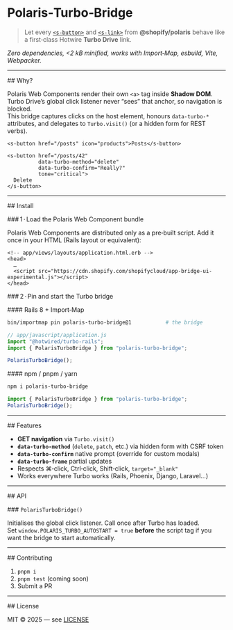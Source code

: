 # Polaris‑Turbo‑Bridge

> Let every [`<s-button>`](https://shopify.dev/docs/api/app-home/polaris-web-components/actions/button) and [`<s-link>`](https://shopify.dev/docs/api/app-home/polaris-web-components/actions/link) from **@shopify/polaris** behave like a first‑class Hotwire **Turbo Drive** link.

*Zero dependencies, <2 kB minified, works with Import‑Map, esbuild, Vite, Webpacker.*

---

## Why?

Polaris Web Components render their own `<a>` tag inside **Shadow DOM**.  
Turbo Drive’s global click listener never “sees” that anchor, so navigation is blocked.  
This bridge captures clicks on the host element, honours `data‑turbo-*` attributes, and
delegates to `Turbo.visit()` (or a hidden form for REST verbs).

```
<s-button href="/posts" icon="products">Posts</s-button>

<s-button href="/posts/42"
          data-turbo-method="delete"
          data-turbo-confirm="Really?"
          tone="critical">
  Delete
</s-button>
```

---

## Install

### 1 · Load the Polaris Web Component bundle

Polaris Web Components are distributed only as a pre‑built script.
Add it once in your HTML <head> (Rails layout or equivalent):

```
<!-- app/views/layouts/application.html.erb -->
<head>
  …
  <script src="https://cdn.shopify.com/shopifycloud/app-bridge-ui-experimental.js"></script>
</head>
```

### 2 · Pin and start the Turbo bridge

#### Rails 8 + Import‑Map

```bash
bin/importmap pin polaris-turbo-bridge@1           # the bridge
```

```js
// app/javascript/application.js
import "@hotwired/turbo-rails";
import { PolarisTurboBridge } from "polaris-turbo-bridge";

PolarisTurboBridge();
```

#### npm / pnpm / yarn

```bash
npm i polaris-turbo-bridge
```

```js
import { PolarisTurboBridge } from "polaris-turbo-bridge";
PolarisTurboBridge();
```

---

## Features

* **GET navigation** via `Turbo.visit()`  
* **`data-turbo-method`** (`delete`, `patch`, etc.) via hidden form with CSRF token  
* **`data-turbo-confirm`** native prompt (override for custom modals)  
* **`data-turbo-frame`** partial updates  
* Respects ⌘‑click, Ctrl‑click, Shift‑click, `target="_blank"`  
* Works everywhere Turbo works (Rails, Phoenix, Django, Laravel…)

---

## API

### `PolarisTurboBridge()`

Initialises the global click listener. Call once after Turbo has loaded.  
Set `window.POLARIS_TURBO_AUTOSTART = true` **before** the script tag if you
want the bridge to start automatically.

---

## Contributing

1. `pnpm i`
2. `pnpm test` (coming soon)
3. Submit a PR

---

## License

MIT © 2025 — see [LICENSE](./LICENSE)